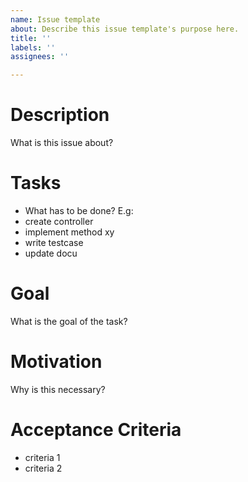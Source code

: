 ```yaml
---
name: Issue template
about: Describe this issue template's purpose here.
title: ''
labels: ''
assignees: ''

---
```


# Description
What is this issue about? 

# Tasks
- What has to be done? E.g:
- create controller
- implement method xy
- write testcase
- update docu

# Goal
What is the goal of the task?

# Motivation
Why is this necessary?

# Acceptance Criteria
- criteria 1
- criteria 2

